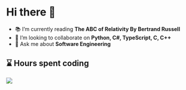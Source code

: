 # Hi there 👋

- 📚 I’m currently reading **The ABC of Relativity By Bertrand Russell**
- 👯 I’m looking to collaborate on **Python, C#, TypeScript, C, C++**
- 💬 Ask me about **Software Engineering**

## :hourglass: Hours spent coding

![](https://wakatime.com/share/@bfd8aed6-9db0-4f2a-9a32-40c942b56462/8658075e-45a9-408b-b909-0a6ca33a5116.png)

